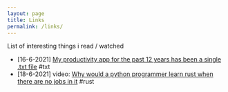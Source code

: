 ```yaml
---
layout: page
title: Links
permalink: /links/
---
```


List of interesting things i read / watched

* [16-6-2021] <a href="https://jeffhuang.com/productivity_text_file/">My productivity app for the past 12 years has been a single .txt file</a> #txt
* [18-6-2021] video: 
 <a href="https://www.youtube.com/watch?v=IYLf8lUqR40">Why would a python programmer learn rust when there are no jobs in it</a> #rust 